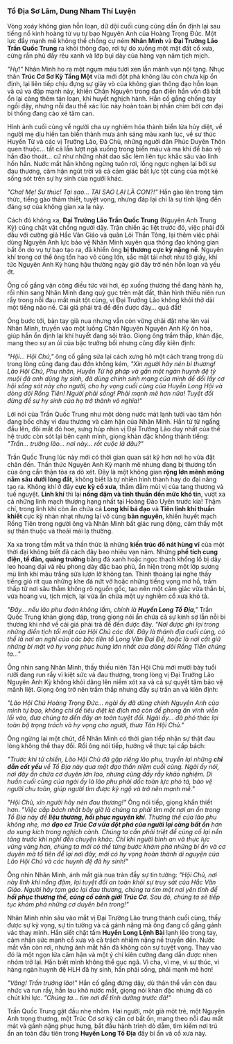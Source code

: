 ### Tổ Địa Sơ Lâm, Dung Nham Thí Luyện

Vòng xoáy không gian hỗn loạn, dữ dội cuối cùng cũng dần ổn định lại sau tiếng nổ kinh hoàng từ vụ tự bạo Nguyên Anh của Hoàng Trọng Đức. Một lực đẩy mạnh mẽ không thể chống cự ném **Nhân Minh** và **Đại Trưởng Lão Trần Quốc Trung** ra khỏi thông đạo, rơi tự do xuống một mặt đất cổ xưa, cứng rắn phủ đầy rêu xanh và lớp bụi dày của hàng vạn năm tịch mịch.

_"Hự!"_ Nhân Minh ho ra một ngụm máu tươi xen lẫn mảnh vụn nội tạng. Nhục thân **Trúc Cơ Sơ Kỳ Tầng Một** vừa mới đột phá không lâu còn chưa kịp ổn định, lại liên tiếp chịu đựng sự giày vò của không gian thông đạo hỗn loạn và cú va đập mạnh này, khiến Chân Nguyên trong đan điền hắn vốn đã bất ổn lại càng thêm tán loạn, khí huyết nghịch hành. Hắn cố gắng chống tay ngồi dậy, nhưng nỗi đau thể xác lúc này hoàn toàn bị nhấn chìm bởi cơn đại bi thống đang cào xé tâm can.

Hình ảnh cuối cùng về người cha uy nghiêm hóa thành biển lửa hủy diệt, về người mẹ dịu hiền tan biến thành mưa ánh sáng màu xanh lục, về sư thúc Huyền Tử và các vị Trưởng Lão, Đà Chủ, những người dân Phúc Duyên Thôn quen thuộc... tất cả lần lượt ngã xuống trong biển máu và ma khí để bảo vệ hắn đào thoát... cứ như những nhát dao sắc lẻm liên tục khắc sâu vào linh hồn hắn. Nước mắt hắn không ngừng tuôn rơi, lồng ngực nghẹn lại bởi sự đau thương, căm hận ngút trời và cả cảm giác bất lực tột cùng của một kẻ sống sót trên sự hy sinh của người khác.

_"Cha! Mẹ! Sư thúc! Tại sao... TẠI SAO LẠI LÀ CON?!"_ Hắn gào lên trong tâm thức, tiếng gào thảm thiết, tuyệt vọng, nhưng đáp lại chỉ là sự tĩnh lặng đến đáng sợ của không gian xa lạ này.

Cách đó không xa, **Đại Trưởng Lão Trần Quốc Trung** (Nguyên Anh Trung Kỳ) cũng chật vật chống người dậy. Trận chiến ác liệt trước đó, việc phải đối đầu với cường giả Hắc Vân Giáo và quân Lôi Thần Tông, lại thêm việc phải dùng Nguyên Anh lực bảo vệ Nhân Minh xuyên qua thông đạo không gian bất ổn do vụ tự bạo tạo ra, đã khiến ông **bị thương cực kỳ nặng nề**. Nguyên khí trong cơ thể ông tổn hao vô cùng lớn, sắc mặt tái nhợt như tờ giấy, khí tức Nguyên Anh Kỳ hùng hậu thường ngày giờ đây trở nên hỗn loạn và yếu ớt.

Ông cố gắng vận công điều tức vài hơi, ép xuống thương thế đang hành hạ, rồi nhìn sang Nhân Minh đang quỳ gục trên mặt đất, thân hình thiếu niên run rẩy trong nỗi đau mất mát tột cùng, vị Đại Trưởng Lão không khỏi thở dài một tiếng não nề. Cái giá phải trả để đến được đây... quá đắt!

Ông bước tới, bàn tay già nua nhưng vẫn còn vững chãi đặt nhẹ lên vai Nhân Minh, truyền vào một luồng Chân Nguyên Nguyên Anh Kỳ ôn hòa, giúp hắn ổn định lại khí huyết đang sôi trào. Giọng ông trầm thấp, khàn đặc, mang theo sự an ủi của bậc trưởng bối nhưng cũng đầy kiên định:

_"Hội... Hội Chủ,"_ ông cố gắng sửa lại cách xưng hô một cách trang trọng dù trong lòng cũng đang đau đớn không kém, _"Xin người hãy nén bi thương! Lão Hội Chủ, Phu nhân, Huyền Tử hộ pháp và gần một ngàn huynh đệ tỷ muội đã anh dũng hy sinh, đã dùng chính sinh mạng của mình để đổi lấy cơ hội sống sót này cho người, cho hy vọng cuối cùng của Huyền Long Hội và dòng dõi Rồng Tiên! Người phải sống! Phải mạnh mẽ hơn nữa! Tuyệt đối đừng để sự hy sinh của họ trở thành vô nghĩa!"_

Lời nói của Trần Quốc Trung như một dòng nước mát lạnh tưới vào tâm hồn đang bốc cháy vì đau thương và căm hận của Nhân Minh. Hắn từ từ ngẩng đầu lên, đôi mắt đỏ hoe, sưng húp nhìn vị Đại Trưởng Lão duy nhất của thế hệ trước còn sót lại bên cạnh mình, giọng khàn đặc không thành tiếng: _"Trần... trưởng lão... nơi này... rốt cuộc là đâu?"_

Trần Quốc Trung lúc này mới có thời gian quan sát kỹ hơn nơi họ vừa đặt chân đến. Thần thức Nguyên Anh Kỳ mạnh mẽ nhưng đang bị thương tổn của ông cẩn thận tỏa ra dò xét. Đây là một không gian **rộng lớn mênh mông nằm sâu dưới lòng đất**, không biết là tự nhiên hình thành hay do đại năng tạo ra. Không khí ở đây **cực kỳ cổ xưa**, thấm đẫm mùi vị của tang thương và tuế nguyệt. **Linh khí** thì lại **nồng đậm và tinh thuần đến mức khó tin**, vượt xa cả những linh mạch thượng hạng nhất tại Hoàng Đào Uyên trước kia! Thậm chí, trong linh khí còn ẩn chứa cả **Long khí bá đạo** và **Tiên linh khí thuần khiết** cực kỳ nhàn nhạt nhưng lại vô cùng **bản nguyên**, khiến huyết mạch Rồng Tiên trong người ông và Nhân Minh bất giác rung động, cảm thấy một sự thân thuộc và thoải mái lạ thường.

Xa xa trong tầm mắt và thần thức là những **kiến trúc đổ nát hùng vĩ** của một thời đại không biết đã cách đây bao nhiêu vạn năm. Những **phế tích cung điện, tế đàn, quảng trường** bằng đá xanh hoặc ngọc thạch khổng lồ bị dây leo hoang dại và rêu phong dày đặc bao phủ, ẩn hiện trong một lớp sương mù linh khí màu trắng sữa lượn lờ không tan. Thỉnh thoảng lại nghe thấy tiếng gió rít qua những khe đá nứt vỡ hoặc những tiếng vọng mơ hồ, trầm thấp từ nơi sâu thẳm không rõ nguồn gốc, tạo nên một cảm giác vừa thần bí, vừa hoang vu, tịch mịch, lại vừa ẩn chứa một uy nghiêm cổ xưa khó tả.

_"Đây... nếu lão phu đoán không lầm, chính là **Huyền Long Tổ Địa**,"_ Trần Quốc Trung khàn giọng đáp, trong giọng nói ẩn chứa cả sự kính sợ lẫn nỗi bi thương khi nhớ về cái giá phải trả để đến được đây. _"Nơi được ghi lại trong những điển tịch tối mật của Hội Chủ các đời. Đây là thánh địa cuối cùng, có thể là nơi an nghỉ của các bậc tiên tổ Long Vân Đại Đế, hoặc là nơi cất giữ những bí mật và hy vọng phục hưng lớn nhất của dòng dõi Rồng Tiên chúng ta..."_

Ông nhìn sang Nhân Minh, thấy thiếu niên Tân Hội Chủ mới mười bảy tuổi rưỡi đang run rẩy vì kiệt sức và đau thương, trong lòng vị Đại Trưởng Lão Nguyên Anh Kỳ không khỏi dâng lên niềm xót xa và cả sự quyết tâm bảo vệ mãnh liệt. Giọng ông trở nên trầm thấp nhưng đầy sự trấn an và kiên định:

_"Lão Hội Chủ Hoàng Trọng Đức... ngài ấy đã dùng chính Nguyên Anh của mình tự bạo, không chỉ để tiêu diệt kẻ địch mà còn để phong ấn vĩnh viễn lối vào, đưa chúng ta đến đây an toàn tuyệt đối. Ngài ấy... đã phó thác lại toàn bộ trọng trách và hy vọng cho người, thưa Tân Hội Chủ."_

Ông ngừng lại một chút, để Nhân Minh có thời gian tiếp nhận sự thật đau lòng không thể thay đổi. Rồi ông nói tiếp, hướng về thực tại cấp bách:

_"Trước khi tử chiến, Lão Hội Chủ đã gặp riêng lão phu, truyền lại những **chỉ dẫn cốt yếu** về Tổ Địa này qua một đạo thần niệm cuối cùng. Ngài ấy nói, nơi đây ẩn chứa cơ duyên lớn lao, nhưng cũng đầy rẫy khảo nghiệm. Di huấn cuối cùng của ngài ấy là lão phu phải dốc toàn lực phò tá, bảo vệ người chu toàn, giúp người tìm được kỳ ngộ và trở nên mạnh mẽ."_

_"Hội Chủ, xin người hãy nén đau thương!"_ Ông nói tiếp, giọng khẩn thiết hơn. _"Việc cấp bách nhất bây giờ là chúng ta phải tìm một nơi an ổn trong Tổ Địa này để **liệu thương, hồi phục nguyên khí**. Thương thế của lão phu không nhẹ, mà **đạo cơ Trúc Cơ vừa đột phá của người lại càng bất ổn** hơn do xung kích trong nghịch cảnh. Chúng ta cần phải triệt để củng cố lại nền tảng trước khi nghĩ đến chuyện khác. Chỉ khi người bình an và thực lực vững vàng hơn, chúng ta mới có thể từng bước khám phá những bí ẩn và cơ duyên mà tổ tiên để lại nơi đây, mới có hy vọng hoàn thành di nguyện của Lão Hội Chủ và các huynh đệ đã hy sinh!"_

Ông nhìn Nhân Minh, ánh mắt già nua tràn đầy sự tin tưởng: _"Hội Chủ, nơi này linh khí nồng đậm, lại tuyệt đối an toàn khỏi sự truy sát của Hắc Vân Giáo. Người hãy tạm gác lại đau thương, chúng ta tìm một nơi yên tĩnh để **hồi phục thương thế, củng cố cảnh giới Trúc Cơ**. Sau đó, chúng ta sẽ tiếp tục khám phá những cơ duyên bên trong!"_

Nhân Minh nhìn sâu vào mắt vị Đại Trưởng Lão trung thành cuối cùng, thấy được sự kỳ vọng, sự tin tưởng và cả gánh nặng mà ông đang cố gắng gánh vác thay mình. Hắn siết chặt tấm **Huyền Long Lệnh Bài** lạnh lẽo trong tay, cảm nhận sức mạnh cổ xưa và cả trách nhiệm nặng nề truyền đến. Nước mắt vẫn còn rơi, nhưng ánh mắt hắn đã không còn sự tuyệt vọng. Thay vào đó là một ngọn lửa căm hận và một ý chí kiên cường đang dần được nhen nhóm trở lại. Hắn biết mình không thể gục ngã. Vì cha, vì mẹ, vì sư thúc, vì hàng ngàn huynh đệ HLH đã hy sinh, hắn phải sống, phải mạnh mẽ hơn!

_"Vâng! Trần trưởng lão!"_ Hắn cố gắng đứng dậy, dù thân thể vẫn còn đau nhức và run rẩy, hắn lau khô nước mắt, giọng nói khàn đặc nhưng đã có chút khí lực. _"Chúng ta... tìm nơi để tĩnh dưỡng trước đã!"_

Trần Quốc Trung gật đầu nhẹ nhõm. Hai người, một già một trẻ, một Nguyên Anh trọng thương, một Trúc Cơ sơ kỳ căn cơ bất ổn, mang theo nỗi đau mất mát và gánh nặng phục hưng, bắt đầu hành trình dò dẫm, tìm kiếm nơi trú ẩn an toàn đầu tiên trong **Huyền Long Tổ Địa** đầy bí ẩn và cổ xưa này.
